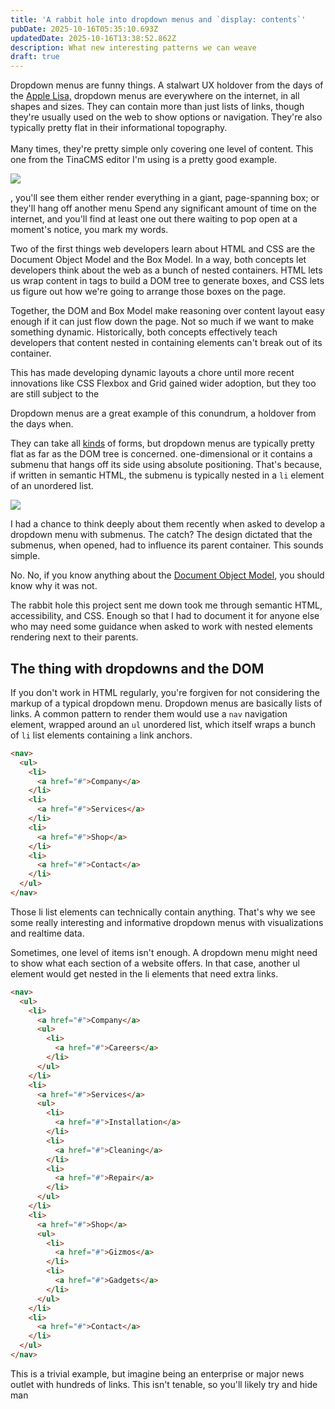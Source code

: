 ```yaml
---
title: 'A rabbit hole into dropdown menus and `display: contents`'
pubDate: 2025-10-16T05:35:10.693Z
updatedDate: 2025-10-16T13:38:52.862Z
description: What new interesting patterns we can weave
draft: true
---
```


Dropdown menus are funny things. A stalwart UX holdover from the days of the [Apple Lisa,](https://kartsci.org/kocomu/computer-history/graphical-user-interface-history/#:~:text=Apple%20Lisa%20and%20the%20Mac,double%2Dclicked%20on%20that%20file.) dropdown menus are everywhere on the internet, in all shapes and sizes. They can contain more than just lists of links, though they're usually used on the web to show options or navigation. They're also typically pretty flat in their informational topography.\
\
Many times, they're pretty simple only covering one level of content. This one from the TinaCMS editor I'm using is a pretty good example.

![](</Screenshot 2025-10-16 at 9.37.22 AM.png>)

, you'll see them either render everything in a giant, page-spanning box; or they'll hang off another menu Spend any significant amount of time on the internet, and you'll find at least one out there waiting to pop open at a moment's notice, you mark my words. 

Two of the first things web developers learn about HTML and CSS are the Document Object Model and the Box Model. In a way, both concepts let developers think about the web as a bunch of nested containers. HTML lets us wrap content in tags to build a DOM tree to generate boxes, and CSS lets us figure out how we're going to arrange those boxes on the page.

Together, the DOM and Box Model make reasoning over content layout easy enough if it can just flow down the page. Not so much if we want to make something dynamic. Historically, both concepts effectively teach developers that content nested in containing elements can't break out of its container. 

This has made developing dynamic layouts a chore until more recent innovations like CSS Flexbox and Grid gained wider adoption, but they too are still subject to the 

Dropdown menus are a great example of this conundrum, a holdover from the days when. 

They can take all [kinds](https://www.interaction-design.org/literature/article/display-contents-the-classic-way-with-dropdown-menus) of forms, but dropdown menus are typically pretty flat as far as the DOM tree is concerned. one-dimensional or it contains a submenu that hangs off its side using absolute positioning. That's because, if written in semantic HTML, the submenu is typically nested in a `li` element of an unordered list.

![](</Screenshot 2025-10-16 at 2.10.32 AM.png>)

I had a chance to think deeply about them recently when asked to develop a dropdown menu with submenus. The catch? The design dictated that the submenus, when opened, had to influence its parent container. This sounds simple.

No. No, if you know anything about the [Document Object Model](https://developer.mozilla.org/en-US/docs/Web/API/Document_Object_Model), you should know why it was not.

The rabbit hole this project sent me down took me through semantic HTML, accessibility, and CSS. Enough so that I had to document it for anyone else who may need some guidance when asked to work with nested elements rendering next to their parents.

## The thing with dropdowns and the DOM

If you don't work in HTML regularly, you're forgiven for not considering the markup of a typical dropdown menu. Dropdown menus are basically lists of links. A common pattern to render them would use a `nav` navigation element, wrapped around an `ul` unordered list, which itself wraps a bunch of `li` list elements containing `a` link anchors.

```html
<nav>
  <ul>
    <li>
      <a href="#">Company</a>
    </li>
    <li>
      <a href="#">Services</a>
    </li>
    <li>
      <a href="#">Shop</a>
    </li>
    <li>
      <a href="#">Contact</a>
    </li>
  </ul>
</nav>
```

Those li list elements can technically contain anything. That's why we see some really interesting and informative dropdown menus with visualizations and realtime data.

Sometimes, one level of items isn't enough. A dropdown menu might need to show what each section of a website offers. In that case, another ul element would get nested in the li elements that need extra links.

```html
<nav>
  <ul>
    <li>
      <a href="#">Company</a>
      <ul>
        <li>
          <a href="#">Careers</a>
        </li>
      </ul>
    </li>
    <li>
      <a href="#">Services</a>
      <ul>
        <li>
          <a href="#">Installation</a>
        </li>
        <li>
          <a href="#">Cleaning</a>
        </li>
        <li>
          <a href="#">Repair</a>
        </li>
      </ul>
    </li>
    <li>
      <a href="#">Shop</a>
      <ul>
        <li>
          <a href="#">Gizmos</a>
        </li>
        <li>
          <a href="#">Gadgets</a>
        </li>
      </ul>
    </li>
    <li>
      <a href="#">Contact</a>
    </li>
  </ul>
</nav>
```

This is a trivial example, but imagine being an enterprise or major news outlet with hundreds of links. This isn't tenable, so you'll likely try and hide man
